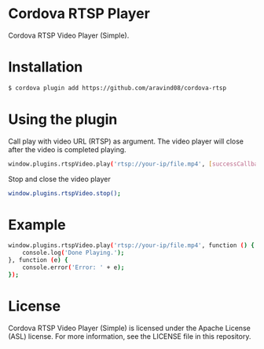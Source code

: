 # Cordova RTSP Player
Cordova RTSP Video Player (Simple). 

# Installation

```sh
$ cordova plugin add https://github.com/aravind08/cordova-rtsp
```

# Using the plugin
Call play with video URL (RTSP) as argument. The video player will close after the video is completed playing.
```sh
window.plugins.rtspVideo.play('rtsp://your-ip/file.mp4', [successCallback], [failureCallback]);
```
Stop and close the video player
```sh
window.plugins.rtspVideo.stop();
```

# Example
```sh
window.plugins.rtspVideo.play('rtsp://your-ip/file.mp4', function () {
    console.log('Done Playing.');
}, function (e) {
    console.error('Error: ' + e);
});
```

# License
Cordova RTSP Video Player (Simple) is licensed under the Apache License (ASL) license. For more information, see the LICENSE file in this repository.
